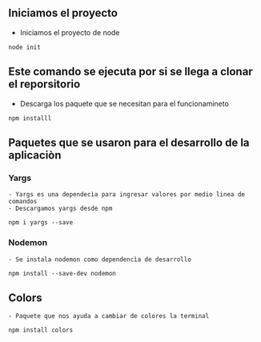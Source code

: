 
## Iniciamos el proyecto
- Iniciamos el proyecto de node 

``` node init ```


## Este comando se ejecuta por si se llega a clonar el reporsitorio

- Descarga los paquete que se necesitan para el funcionamineto

``` npm installl ```

## Paquetes que se usaron para el desarrollo de la aplicaciòn

### Yargs

    - Yargs es una dependecìa para ingresar valores por medio linea de comandos
    - Descargamos yargs desde npm
    
``` npm i yargs --save ```

### Nodemon 

    - Se instala nodemon como dependencìa de desarrollo 

``` npm install --save-dev nodemon ```

## Colors

    - Paquete que nos ayuda a cambiar de colores la terminal

``` npm install colors ```
